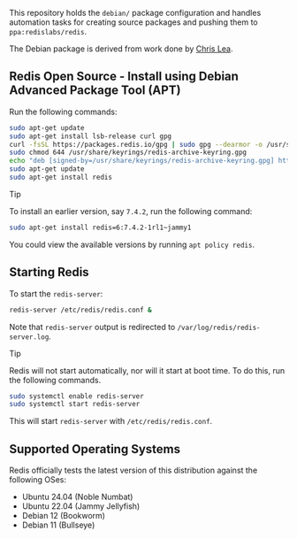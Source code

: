 This repository holds the `debian/` package configuration and handles automation tasks for creating source packages and pushing them to `ppa:redislabs/redis`.

The Debian package is derived from work done by [Chris Lea](https://github.com/chrislea).

## Redis Open Source - Install using Debian Advanced Package Tool (APT)

Run the following commands:
```sh
sudo apt-get update
sudo apt-get install lsb-release curl gpg
curl -fsSL https://packages.redis.io/gpg | sudo gpg --dearmor -o /usr/share/keyrings/redis-archive-keyring.gpg
sudo chmod 644 /usr/share/keyrings/redis-archive-keyring.gpg
echo "deb [signed-by=/usr/share/keyrings/redis-archive-keyring.gpg] https://packages.redis.io/deb $(lsb_release -cs) main" | sudo tee /etc/apt/sources.list.d/redis.list
sudo apt-get update
sudo apt-get install redis
```

> [!TIP]
> To install an earlier version, say `7.4.2`, run the following command:
> ```sh
> sudo apt-get install redis=6:7.4.2-1rl1~jammy1
> ```
>
> You could view the available versions by running `apt policy redis`.

## Starting Redis

To start the `redis-server`:
```sh
redis-server /etc/redis/redis.conf &
```

Note that `redis-server` output is redirected to `/var/log/redis/redis-server.log`.

> [!TIP]
> Redis will not start automatically, nor will it start at boot time. To do this, run the following commands.
> ```sh
> sudo systemctl enable redis-server
> sudo systemctl start redis-server
> ```

This will start `redis-server` with `/etc/redis/redis.conf`.

## Supported Operating Systems

Redis officially tests the latest version of this distribution against the following OSes:

- Ubuntu 24.04 (Noble Numbat)
- Ubuntu 22.04 (Jammy Jellyfish)
- Debian 12 (Bookworm)
- Debian 11 (Bullseye)
